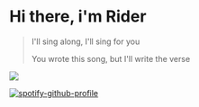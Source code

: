<h1> Hi there, i'm Rider </h1>

> I'll sing along, I'll sing for you
> 
> You wrote this song, but I'll write the verse
<img src="https://user-images.githubusercontent.com/74038190/212284115-f47cd8ff-2ffb-4b04-b5bf-4d1c14c0247f.gif">

[![spotify-github-profile](https://spotify-github-profile.kittinanx.com/api/view?uid=315toqfgv3lzee4hue6mgziqdbp4&cover_image=true&theme=default&show_offline=false&background_color=121212&interchange=true&bar_color=53b14f&bar_color_cover=false)](https://spotify-github-profile.kittinanx.com/api/view?uid=315toqfgv3lzee4hue6mgziqdbp4&redirect=true)
